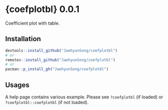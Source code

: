 # {coefplotbl} 0.0.1

Coefficient plot with table.

## Installation

```r
devtools::install_github("JaehyunSong/coefplotbl")
# or
remotes::install_github("JaehyunSong/coefplotbl")
# or
pacman::p_install_gh("JaehyunSong/coefplotbl")
```

## Usages

A help page contains various example. Please see `?coefplotbl` (if loaded) or `?coefplotbl::coefplotbl` (if not loaded).
